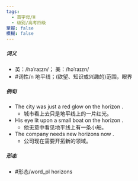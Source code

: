 ```yaml
---
tags:
  - 首字母/H
  - 级别/高考四级
掌握: false
模糊: false
---
```

##### 词义
- 英：/həˈraɪzn/； 美：/həˈraɪzn/
- #词性/n  地平线；(欲望、知识或兴趣的)范围，眼界
##### 例句
- The city was just a red glow on the horizon .
	- 城市看上去只是地平线上的一片红光。
- His eye lit upon a small boat on the horizon .
	- 他无意中看见地平线上有一条小船。
- The company needs new horizons now .
	- 公司现在需要开拓新的领域。
##### 形态
- #形态/word_pl horizons

